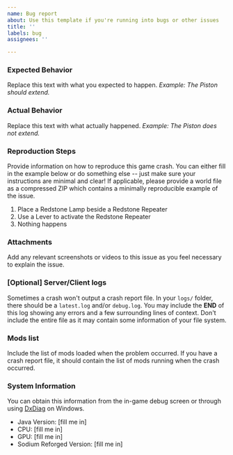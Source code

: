 ```yaml
---
name: Bug report
about: Use this template if you're running into bugs or other issues
title: ''
labels: bug
assignees: ''

---
```


### Expected Behavior
Replace this text with what you expected to happen.
_Example: The Piston should extend._

### Actual Behavior
Replace this text with what actually happened.
_Example: The Piston does not extend._

### Reproduction Steps
Provide information on how to reproduce this game crash. You can either fill in the example below or do something else -- just make sure your instructions are minimal and clear! If applicable, please provide a world file as a compressed ZIP which contains a minimally reproducible example of the issue. 

1. Place a Redstone Lamp beside a Redstone Repeater
2. Use a Lever to activate the Redstone Repeater
3. Nothing happens

### Attachments
Add any relevant screenshots or videos to this issue as you feel necessary to explain the issue.

### [Optional] Server/Client logs
Sometimes a crash won't output a crash report file.  In your `logs/` folder, there should be a `latest.log` and/or `debug.log`.  You may include the **END** of this log showing any errors and a few surrounding lines of context.  Don't include the entire file as it may contain some information of your file system.  

### Mods list
Include the list of mods loaded when the problem occurred.  If you have a crash report file, it should contain the list of mods running when the crash occurred.  

### System Information
You can obtain this information from the in-game debug screen or through using [DxDiag](https://support.microsoft.com/en-us/help/4028644/windows-open-and-run-dxdiagexe) on Windows.

- Java Version: [fill me in]
- CPU: [fill me in]
- GPU: [fill me in]
- Sodium Reforged Version: [fill me in]
